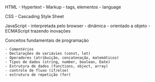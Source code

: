 HTML
    - Hypertext
    - Markup
        - tags, elementos
    - language

CSS
    - Cascading Style Sheet

JavaScript
    - interpretada pelo browser
    - dinâmica
    - orientado a objeto
    - ECMAScript trazendo inovações

Conceitos fundamentais de programação

    - Comentérios
    - Declarações de variávies (const, let)
    - Operadores (atribuição, concatenação, matemáticos)
    - Tipos de dados (string, number, boolean, Date)
    - Estrutura de dados (functions, object, array)
    - controle de fluxo (if/else)
    - estrutura de repetição (for)

